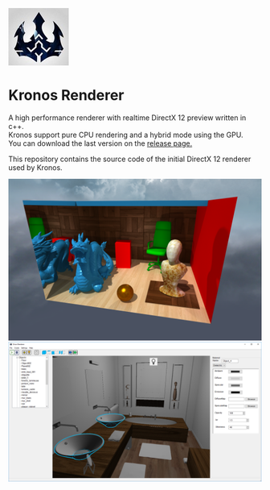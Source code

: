 ![logo](logo.jpg?raw=true)
# Kronos Renderer

A high performance renderer with realtime DirectX 12 preview written in c++.  
Kronos support pure CPU rendering and a hybrid mode using the GPU.  
You can download the last version on the [release page.](https://github.com/Trylz/KronosRenderer/releases/)  

This repository contains the source code of the initial DirectX 12 renderer used by Kronos.  

![Dragon scene](docs/gallery/DragonScene.png?raw=true "DragonScene")  
![Editor](Editor.png?raw=true "Editor")  